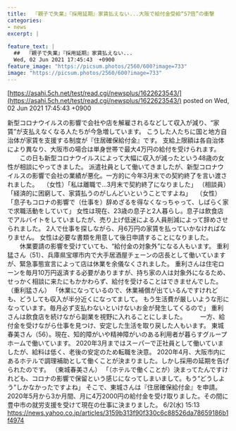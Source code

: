 ```yaml
---
title:  『親子で失業』『採用延期』家賃払えない...大阪で給付金受給“57倍”の衝撃  
categories:
- news
excerpt: |
  
feature_text: |
  ##  『親子で失業』『採用延期』家賃払えない...
  Wed, 02 Jun 2021 17:45:43  +0900
feature_image: "https://picsum.photos/2560/600?image=733"
image: "https://picsum.photos/2560/600?image=733"
---
```


[https://asahi.5ch.net/test/read.cgi/newsplus/1622623543/](https://asahi.5ch.net/test/read.cgi/newsplus/1622623543/)
posted on Wed, 02 Jun 2021 17:45:43  +0900

<!--more-->

新型コロナウイルスの影響で会社や店を解雇されるなどして収入が減り、“家賃”が支払えなくなる人たちが今急増しています。 こうした人たちに国と地方自治体が家賃を支援する制度が『住居確保給付金』です。 支給上限額は各自治体により異なり、大阪市の場合は単身世帯で最大4万円の給付を受けられます。 　　この日も新型コロナウイルスによって大幅に収入が減ったという48歳の女性が相談にやってきました。 派遣社員として働いてきましたが、新型コロナウイルスの影響で会社の業績が悪化。一方的に今年3月末での契約終了を言い渡されました。 　（女性）「私は離職で…3月末で契約終了になりました」 （相談員）「経済的に困窮して、家賃払うのがしんどいということですよね」 　（女性）「息子もコロナの影響で（仕事を）辞めざるを得なくなっちゃって、しばらく家で求職活動をしていて」 女性は現在、23歳の息子と2人暮らし。息子は飲食店でアルバイトをしていましたが、売り上げ低迷による人員削減によって辞めさせられました。 2人で仕事を探しながら、月6万円の家賃を払っていかなければなりません。 女性は必要な書類を用意して後日申請することになりました。 　　休業要請の影響を受けていても、“給付金の対象外”になる人もいます。 重利猛さん（51）、兵庫県宝塚市内で大手居酒屋チェーンの店長として働いていますが、緊急事態宣言によって店は休業を余儀なくされました。 重利さんは住宅ローンを毎月10万円返済する必要がありますが、持ち家の人は対象外になるため、せっかく相談に来たにもかかわらず、給付を受けることはできませんでした。 （重利猛さん） 「休業になっているので、休業補償が出ているんですけれども、どうしても収入が半分近くになってまして。 もう生活費が厳しいような形になっています。毎月必ず支払わないといけないお金が発生してくるので」 重利さんは飲食店を続けながら副業を視野に入れることにしました。 　　一方、給付金を受けながら仕事を見つけ、安定した生活を取り戻した人もいます。 東城春美さん（56）。現在、知的障がいや精神障がいのある利用者が暮らすグループホームで働いています。 2020年3月まではスーパーで正社員として働いていましたが、給料は低く、老後の安定のため転職を決意。 2020年4月、大阪市内にあるホテルで調理補助として働くことが決まりました。しかし採用の延期を告げられたのです。 （東城春美さん） 「（ホテルで働くことが）決まってたんですけれども、コロナの影響で保留という感じになってしまいまして。もう“どうしよう”しかなかったですよね」 そこで、東城さんは『住居確保給付金』を申請。2020年5月から3か月間、月に4万2000円の給付金を受け取りました。その間に豊中市の就労支援を受けて現在の仕事に決まりました。 6/2(水) 15:13 https://news.yahoo.co.jp/articles/3159b313f90f330c6c88526da78659186b1f4974
